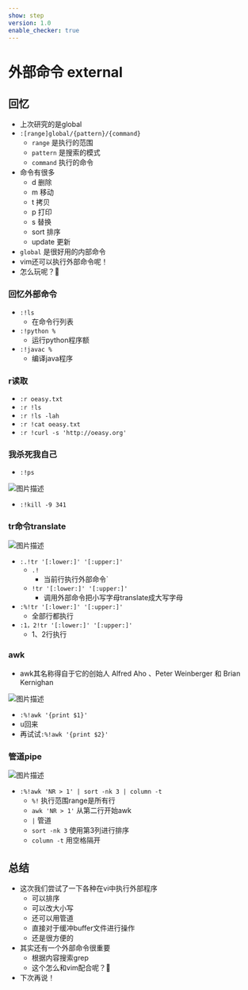 ```yaml
---
show: step
version: 1.0
enable_checker: true
---
```


# 外部命令  external

## 回忆

- 上次研究的是global
- `:[range]global/{pattern}/{command}`
	- `range` 是执行的范围
	- `pattern` 是搜索的模式
	- `command` 执行的命令
- 命令有很多
	- d 删除
	- m 移动
	- t 拷贝
	- p 打印
	- s 替换
	- sort 排序
	- update 更新
- `global` 是很好用的内部命令
- vim还可以执行外部命令呢！
- 怎么玩呢？🤔

### 回忆外部命令

- `:!ls`
	- 在命令行列表
- `:!python %`
	- 运行python程序额
- `:!javac %`
	- 编译java程序

### r读取

- `:r oeasy.txt`
- `:r !ls`
- `:r !ls -lah`
- `:r !cat oeasy.txt`
- `:r !curl -s 'http://oeasy.org'`

### 我杀死我自己
- `:!ps`

![图片描述](https://doc.shiyanlou.com/courses/uid1190679-20210802-1627866038521)

- `:!kill -9 341`

### tr命令translate

![图片描述](https://doc.shiyanlou.com/courses/uid1190679-20210802-1627866158517)

- `:.!tr '[:lower:]' '[:upper:]'`
	- `.!` 
		- 当前行执行外部命令`
	- `!tr '[:lower:]' '[:upper:]'`
		- 调用外部命令把小写字母translate成大写字母
- `:%!tr '[:lower:]' '[:upper:]'`
	- 全部行都执行
- `:1，2!tr '[:lower:]' '[:upper:]'`
	- 1、2行执行

### awk
- awk其名称得自于它的创始人 Alfred Aho 、Peter Weinberger 和 Brian Kernighan

![图片描述](https://doc.shiyanlou.com/courses/uid1190679-20210802-1627867055437)

- `:%!awk '{print $1}'`
- <kbd>u</kbd>回来
- 再试试`:%!awk '{print $2}'`

### 管道pipe

![图片描述](https://doc.shiyanlou.com/courses/uid1190679-20210802-1627867271401)

- `:%!awk 'NR > 1' | sort -nk 3 | column -t`
	- `%!` 执行范围range是所有行
	- `awk 'NR > 1'` 从第二行开始awk
	-  `|` 管道
	- `sort -nk 3`  使用第3列进行排序
	- `column -t` 用空格隔开

## 总结
- 这次我们尝试了一下各种在vi中执行外部程序
    - 可以排序
    - 可以改大小写
    - 还可以用管道
    - 直接对于缓冲buffer文件进行操作
    - 还是很方便的
- 其实还有一个外部命令很重要
    - 根据内容搜索grep
    - 这个怎么和vim配合呢？🤔
- 下次再说！





